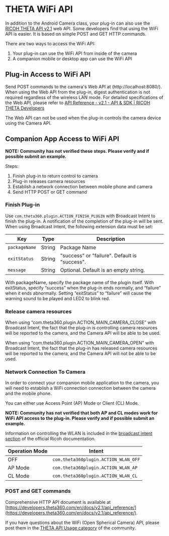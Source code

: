 # THETA WiFi API

In addition to the Android Camera class, your plug-in can also use the 
[RICOH THETA API v2.1](https://developers.theta360.com/en/docs/v2.1/api_reference/) web API. 
Some developers find that using the WiFi API is easier. It is based on simple POST and GET HTTP commands.

There are two ways to access the WiFi API:

1. Your plug-in can use the WiFi API from inside of the camera
2. A companion mobile or desktop app can use the WiFi API

## Plug-in Access to WiFi API


Send POST commands 
to the camera's Web API at (http://localhost:8080/). When using the Web API from the plug-in, digest authentication is not required regardless of the wireless LAN mode. For detailed specifications of the Web API, please refer to [API Reference - v2.1 - API & SDK \| RICOH THETA Developers](https://developers.theta360.com/en/docs/v2.1/api_reference/)

The Web API can not be used when the plug-in controls the camera device using the Camera API.

## Companion App Access to WiFi API

**NOTE: Community has not verified these steps. Please
verify and if possible submit an example.**

Steps:

1. Finish plug-in to return control to camera
1. Plug-in releases camera resources
1. Establish a network connection between mobile phone and camera
1. Send HTTP POST or GET command

### Finish Plug-in
Use `com.theta360.plugin.ACTION_FINISH_PLUGIN` with Broadcast Intent to finish the plug-in.
A notification of the completion of the plug-in will be sent. When using Broadcast Intent, the following extension data must be set:

| Key | Type | Description |
| --------------- | ---------------- | ------------------ |
| `packageName` | String  | Package Name |
| `exitStatus` | String | "success" or "failure". Default is "success". |
| `message`   | String | Optional. Default is an empty string. |

With packageName, specify the package name of the plugin itself. With exitStatus, specify “success” when the plug-in ends normally, and “failure” when it ends abnormally. Setting “exitStatus” to “failure” will cause the warning sound to be played and LED2 to blink red.

### Release camera resources

When using “com.theta360.plugin.ACTION_MAIN_CAMERA_CLOSE” with Broadcast Intent, the fact that the plug-in is controlling camera resources will be reported to the camera, and the Camera API will be able to be used.

When using “com.theta360.plugin.ACTION_MAIN_CAMERA_OPEN” with Broadcast Intent, the fact that the plug-in has released camera resources will be reported to the camera, and the Camera API will not be able to be used.

### Network Connection To Camera

In order to connect your companion mobile application to the camera, 
you will need to establish a WiFi connection connection between the camera and the mobile phone.

You can either use Access Point (AP) Mode or Client (CL) Mode. 

**NOTE: Community has not verified that both AP and CL modes work for WiFi API access to the plug-in. Please
verify and if possible submit an example.**

Information on controlling the WLAN is included in the 
[broadcast intent section](https://api.ricoh/docs/theta-plugin-reference/broadcast-intent/) of the 
official Ricoh documentation.

| Operation Mode | Intent            |
| -------------- | ----------------- |
| OFF            | `com.theta360plugin.ACTION_WLAN_OFF` |
| AP Mode        | `com.theta360plugin.ACTION_WLAN_AP` |
| CL Mode        | `com.theta360plugin.ACTION_WLAN_CL` |


### POST and GET commands

Comprehensive HTTP API document is available at
[https://developers.theta360.com/en/docs/v2.1/api_reference/](https://developers.theta360.com/en/docs/v2.1/api_reference/).

If you have questions about the WiFi (Open Spherical Camera) API, please post them
in the [THETA API Usage category](https://community.theta360.guide/c/theta-api-usage) 
of the community.